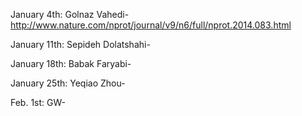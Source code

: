 
January 4th: Golnaz Vahedi-http://www.nature.com/nprot/journal/v9/n6/full/nprot.2014.083.html

January 11th: Sepideh Dolatshahi-

January 18th: Babak Faryabi-

January 25th: Yeqiao Zhou-

Feb. 1st: GW-

